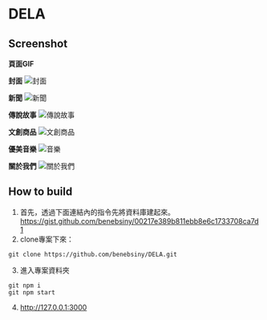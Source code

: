 # DELA

Screenshot
--
**頁面GIF**


**封面**
![封面](https://user-images.githubusercontent.com/56074543/140094983-2baf52ee-d110-47b6-a695-5405fa13e43d.png)

**新聞**
![新聞](https://user-images.githubusercontent.com/56074543/140095014-897444e6-9077-4bc7-a87a-48093f2f3531.png)

**傳說故事**
![傳說故事](https://user-images.githubusercontent.com/56074543/140095030-4a1028ff-ac3f-4017-8fd9-275f9f089fb8.png)

**文創商品**
![文創商品](https://user-images.githubusercontent.com/56074543/140095050-9522a962-5911-4449-837a-06e8ebf3e5dd.png)

**優美音樂**
![音樂](https://user-images.githubusercontent.com/56074543/140095068-bfbdeb39-27d1-4bb4-b558-d3e91f761428.png)

**關於我們**
![關於我們](https://user-images.githubusercontent.com/56074543/140095075-ce7b31be-ab38-4fe5-83fa-7f3ace7692b2.png)

How to build
---
1. 首先，透過下面連結內的指令先將資料庫建起來。
https://gist.github.com/benebsiny/00217e389b811ebb8e6c1733708ca7d1
2. clone專案下來：
```SHELL=
git clone https://github.com/benebsiny/DELA.git
```
3. 進入專案資料夾
```SHELL=
git npm i
git npm start
```
4. http://127.0.0.1:3000
